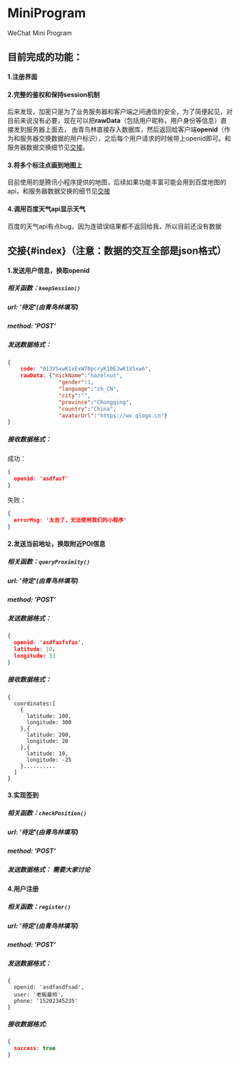 # MiniProgram
WeChat Mini Program



## 目前完成的功能：

#### 1.注册界面

#### 2.完整的鉴权和保持session机制

后来发现，加密只是为了业务服务器和客户端之间通信的安全，为了简便起见，对目前来说没有必要，现在可以把**rawData**（包括用户昵称，用户身份等信息）直接发到服务器上面去， 由青鸟林直接存入数据库，然后返回给客户端**openid**（作为和服务器交换数据的用户标识），之后每个用户请求的时候带上openid即可。和服务器数据交换细节见[交接](#index)。 

#### 3.将多个标注点画到地图上

目前使用的是腾讯小程序提供的地图，后续如果功能丰富可能会用到百度地图的api，和服务器数据交换的细节见[交接](#index)

#### 4.调用百度天气api显示天气

百度的天气api有点bug，因为连错误结果都不返回给我，所以目前还没有数据



## 交接{#index}（注意：数据的交互全部是json格式）

#### 1.发送用户信息，换取openid

##### 相关函数：`keepSession()`

##### url: '待定'(由青鸟林填写)

##### method: 'POST‘

##### 发送数据格式： 

```json
{
    code: "013VSxwK1xExW70pcryK10EJwK1VSxw6",
    rawData: {"nickName":"hazelnut",
                "gender":1,
                "language":"zh_CN",
                "city":"",
                "province":"Chongqing",
                "country":"China",                	
                "avatarUrl":"https://wx.qlogo.cn"}
}
```

##### 接收数据格式：

成功：

```json
{
  openid: 'asdfasf'
}
```

失败：

```json
{
  errorMsg: '太丑了，无法使用我们的小程序'
}
```





#### 2.发送当前地址，换取附近POI信息

##### 相关函数：`queryProximity()`

##### url: '待定'(由青鸟林填写)

##### method: 'POST‘

##### 发送数据格式： 

```json
{
  openid: 'asdfasfsfas',
  latitude: 10，
  longitude: 33
}
```

##### 接收数据格式：

```son
{
  coordinates:[
    {
      latitude: 100,
      longitude: 300
    },{
      latitude: 200,
      longitude: 20
    },{
      latitude: 10,
      longitude: -25
    }..........
  ]
}
```



#### 3.实现签到

##### 相关函数：`checkPosition()`

##### url: '待定'(由青鸟林填写)

##### method: 'POST‘

##### 发送数据格式： 需要大家讨论





#### 4.用户注册

##### 相关函数：`register()`

##### url: '待定'(由青鸟林填写)

##### method: 'POST‘

##### 发送数据格式：

```son
{
  openid: 'asdfasdfsad',
  user: '老板最帅'，
  phone: '15202345235'
}
```

##### 接收数据格式:

```json
{
  success: true
}
```





